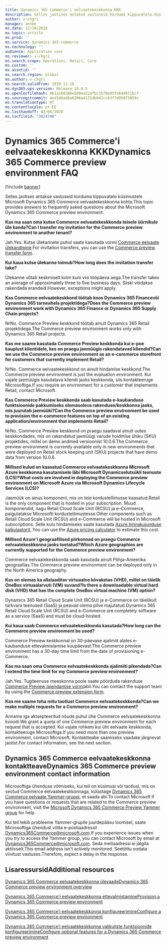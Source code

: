 ```yaml
---
title: Dynamics 365 Commerce'i eelvaatekeskkonna KKK
description: Selles jaotises antakse vastuseid korduma kippuvatele küsimustele Microsoft Dynamics 365 Commerce eelvaatekeskkonna kohta.
author: v-chgri
manager: annbe
ms.date: 12/10/2019
ms.topic: article
ms.prod: ''
ms.service: dynamics-365-commerce
ms.technology: ''
audience: Application user
ms.reviewer: v-chgri
ms.search.scope: Operations, Retail, Core
ms.custom: ''
ms.assetid: ''
ms.search.region: Global
ms.author: v-chgri
ms.search.validFrom: 2019-12-10
ms.dyn365.ops.version: Release 10.0.5
ms.openlocfilehash: 061a160380e500ea52afbc35f0a95fe84d971bcf
ms.sourcegitcommit: 4ed1d8ad8a0206a4172dbb41cc43f7d95073059c
ms.translationtype: HT
ms.contentlocale: et-EE
ms.lasthandoff: 02/04/2020
ms.locfileid: "3024748"
---
```

# <a name="dynamics-365-commerce-preview-environment-faq"></a><span data-ttu-id="ba703-103">Dynamics 365 Commerce'i eelvaatekeskkonna KKK</span><span class="sxs-lookup"><span data-stu-id="ba703-103">Dynamics 365 Commerce preview environment FAQ</span></span>

[!include [banner](includes/banner.md)]

<span data-ttu-id="ba703-104">Selles jaotises antakse vastuseid korduma kippuvatele küsimustele Microsoft Dynamics 365 Commerce eelvaatekeskkonna kohta.</span><span class="sxs-lookup"><span data-stu-id="ba703-104">This topic provides answers to frequently asked questions about the Microsoft Dynamics 365 Commerce preview environment.</span></span>

<span data-ttu-id="ba703-105">**Kas ma saan oma kutse Commerce eelvaatekeskkonda teisele üürnikule üle kanda?**</span><span class="sxs-lookup"><span data-stu-id="ba703-105">**Can I transfer my invitation for the Commerce preview environment to another tenant?**</span></span>

<span data-ttu-id="ba703-106">Jah.</span><span class="sxs-lookup"><span data-stu-id="ba703-106">Yes.</span></span> <span data-ttu-id="ba703-107">Kutse ülekannete puhul saate kasutada vormi [Commerce eelvaate ülekandmine](https://aka.ms/Dynamics365CommercePreviewTransferForm).</span><span class="sxs-lookup"><span data-stu-id="ba703-107">For invitation transfers, you can use the [Commerce preview transfer form](https://aka.ms/Dynamics365CommercePreviewTransferForm).</span></span>

<span data-ttu-id="ba703-108">**Kui kaua kutse ülekanne toimub?**</span><span class="sxs-lookup"><span data-stu-id="ba703-108">**How long does the invitation transfer take?**</span></span>

<span data-ttu-id="ba703-109">Ülekanne võtab keskmiselt kolm kuni viis tööpäeva aega.</span><span class="sxs-lookup"><span data-stu-id="ba703-109">The transfer takes an average of approximately three to five business days.</span></span> <span data-ttu-id="ba703-110">Siiski võidakse rakendada erandeid.</span><span class="sxs-lookup"><span data-stu-id="ba703-110">However, exceptions might apply.</span></span>

<span data-ttu-id="ba703-111">**Kas Commerce eelvaatekeskkond töötab koos Dynamics 365 Financevõi Dynamics 365 tarneahela projektidega?**</span><span class="sxs-lookup"><span data-stu-id="ba703-111">**Does the Commerce preview environment work with Dynamics 365 Finance or Dynamics 365 Supply Chain projects?**</span></span>

<span data-ttu-id="ba703-112">Nr</span><span class="sxs-lookup"><span data-stu-id="ba703-112">No.</span></span> <span data-ttu-id="ba703-113">Commerce Preview keskkond töötab ainult Dynamics 365 Retail projektidega.</span><span class="sxs-lookup"><span data-stu-id="ba703-113">The Commerce preview environment works only with Dynamics 365 Retail projects.</span></span>

<span data-ttu-id="ba703-114">**Kas me saame kasutada Commerce Preview keskkonda kui e-poe kauplust klientidele, kes on praegu jaemüügis rakendatavad kliendid?**</span><span class="sxs-lookup"><span data-stu-id="ba703-114">**Can we use the Commerce preview environment as an e-commerce storefront for customers that currently implement Retail?**</span></span>

<span data-ttu-id="ba703-115">Nr</span><span class="sxs-lookup"><span data-stu-id="ba703-115">No.</span></span> <span data-ttu-id="ba703-116">Commerce eelvaatekeskkond on ainult hindamise keskkond.</span><span class="sxs-lookup"><span data-stu-id="ba703-116">The Commerce preview environment is just the evaluation environment.</span></span> <span data-ttu-id="ba703-117">Kui vajate jaemüügis kasutatava kliendi jaoks keskkonda, siis kontakteeruge Microsoftiga.</span><span class="sxs-lookup"><span data-stu-id="ba703-117">If you require an environment for a customer that implements Retail, contact Microsoft.</span></span>

<span data-ttu-id="ba703-118">**Kas Commerce Preview keskkonda saab kasutada e-kaubanduse funktsioonide pakkumiseks olemasoleva rakenduse/keskkonna jaoks, mis juurutab jaemüüki?**</span><span class="sxs-lookup"><span data-stu-id="ba703-118">**Can the Commerce preview environment be used to provision the e-commerce features on top of an existing application/environment that implements Retail?**</span></span>

<span data-ttu-id="ba703-119">Nr</span><span class="sxs-lookup"><span data-stu-id="ba703-119">No.</span></span> <span data-ttu-id="ba703-120">Commerce Preview keskkond on praegu saadaval ainult uutes keskkondades, mis on rakendatud jaemüügi varude hoidmise ühiku (SKU) projektides, millel on demo andmed versioonist 10.0.6.</span><span class="sxs-lookup"><span data-stu-id="ba703-120">The Commerce preview environment is currently available only in new environments that were deployed on Retail stock keeping unit (SKU) projects that have demo data from version 10.0.6.</span></span>

<span data-ttu-id="ba703-121">**Millised kulud on kaasatud Commerce eelvaatekeskkonna Microsoft Azure keskkonna kasutamisele läbi Microsoft Dynamicselutsükli teenuste (LCS)?**</span><span class="sxs-lookup"><span data-stu-id="ba703-121">**What costs are involved in deploying the Commerce preview environment on Microsoft Azure via Microsoft Dynamics Lifecycle Services (LCS)?**</span></span>

<span data-ttu-id="ba703-122">Jaemüük on ainus komponent, mis on teie kordustellimusse kaasatud.</span><span class="sxs-lookup"><span data-stu-id="ba703-122">Retail is the only component that is hosted in your subscription.</span></span> <span data-ttu-id="ba703-123">Muud komponendid, nagu Retail Cloud Scale Unit (RCSU) ja e-Commerce, paigutatakse Microsofti kordustellimustesse.</span><span class="sxs-lookup"><span data-stu-id="ba703-123">Other components such as Retail Cloud Scale Unit (RCSU) and e-Commerce will be hosted in Microsoft subscriptions.</span></span> <span data-ttu-id="ba703-124">Selle kulu hindamiseks saate kasutada [Azure hinnakujunduse kalkulaatorit ](https://azure.microsoft.com/pricing/calculator/).</span><span class="sxs-lookup"><span data-stu-id="ba703-124">You can use the [Azure pricing calculator](https://azure.microsoft.com/pricing/calculator/) to estimate this cost.</span></span>

<span data-ttu-id="ba703-125">**Millised Azure'i geograafilised piirkonnad on praegu Commerce eelvaatekeskkonna jaoks toetatud?**</span><span class="sxs-lookup"><span data-stu-id="ba703-125">**Which Azure geographies are currently supported for the Commerce preview environment?**</span></span>

<span data-ttu-id="ba703-126">Commerce eelvaatekeskkonda saab kasutada ainult Põhja-Ameerika geograafias.</span><span class="sxs-lookup"><span data-stu-id="ba703-126">The Commerce preview environment can be deployed only in the North America geography.</span></span>

<span data-ttu-id="ba703-127">**Kas on olemas ka allalaaditav virtuaalne kõvaketas (VHD), millel on täielik OneBox virtuaalarvuti (VM) suvand?**</span><span class="sxs-lookup"><span data-stu-id="ba703-127">**Is there a downloadable virtual hard disk (VHD) that has the complete OneBox virtual machine (VM) option?**</span></span>

<span data-ttu-id="ba703-128">Dynamics 365 Retail Cloud Scale Unit (RCSU) ja e-Commerce on täielikult tarkvara teenused (SaaS) ja peavad olema pilve majutatud.</span><span class="sxs-lookup"><span data-stu-id="ba703-128">Dynamics 365 Retail Cloud Scale Unit (RCSU) and e-Commerce are completely software as a service (SaaS) and must be cloud-hosted.</span></span>

<span data-ttu-id="ba703-129">**Kui kaua saab Commerce eelvaatekeskkonda kasutada?**</span><span class="sxs-lookup"><span data-stu-id="ba703-129">**How long can the Commerce preview environment be used?**</span></span>

<span data-ttu-id="ba703-130">Commerce Preview keskkonnal on 30-päevase ajalimiit alates e-kaubanduse ettevalmistamise kuupäevast.</span><span class="sxs-lookup"><span data-stu-id="ba703-130">The Commerce preview environment has a 30-day time limit from the date of provisioning e-Commerce.</span></span>

<span data-ttu-id="ba703-131">**Kas ma saan oma Commerce eelvaatekeskkonda ajalimiiti pikendada?**</span><span class="sxs-lookup"><span data-stu-id="ba703-131">**Can I extend the time limit for my Commerce preview environment?**</span></span>

<span data-ttu-id="ba703-132">Jah.</span><span class="sxs-lookup"><span data-stu-id="ba703-132">Yes.</span></span> <span data-ttu-id="ba703-133">Tugiteenuse meeskonna poole saate pöörduda rakenduse [Commerce Preview laiendamise vormi](https://aka.ms/Dynamics365CommercePreviewExtensionForm)abil.</span><span class="sxs-lookup"><span data-stu-id="ba703-133">You can contact the support team by using the [Commerce preview extension form](https://aka.ms/Dynamics365CommercePreviewExtensionForm).</span></span>

<span data-ttu-id="ba703-134">**Kas me saame teha mitu taotlust Commerce eelvaatekeskkonda?**</span><span class="sxs-lookup"><span data-stu-id="ba703-134">**Can we make multiple requests for a Commerce preview environment?**</span></span>

<span data-ttu-id="ba703-135">Anname iga aktsepteeritud nõude puhul ühe Commerce eelvaatekeskkonna kvoodi.</span><span class="sxs-lookup"><span data-stu-id="ba703-135">We grant a quota of one Commerce preview environment for each request that is accepted.</span></span> <span data-ttu-id="ba703-136">Kui vajate rohkem kui üht eelvaate keskkonda, kontakteeruge Microsoftiga.</span><span class="sxs-lookup"><span data-stu-id="ba703-136">If you need more than one preview environment, contact Microsoft.</span></span> <span data-ttu-id="ba703-137">Kontaktteabe saamiseks vaadake järgnevat jaotist.</span><span class="sxs-lookup"><span data-stu-id="ba703-137">For contact information, see the next section.</span></span>

## <a name="dynamics-365-commerce-preview-environment-contact-information"></a><span data-ttu-id="ba703-138">Dynamics 365 Commerce eelvaatekeskkonna kontaktteave</span><span class="sxs-lookup"><span data-stu-id="ba703-138">Dynamics 365 Commerce preview environment contact information</span></span>

<span data-ttu-id="ba703-139">Microsoftiga ühenduse võtmiseks, kui teil on küsimusi või taotlusi, mis on seotud Commerce eelvaatekeskkonnaga, külastage [Dynamics 365 Commerce eelvaate Yammer-gruppi](https://aka.ms/Dynamics365CommercePreviewYammer), et saada abi.</span><span class="sxs-lookup"><span data-stu-id="ba703-139">To contact Microsoft if you have questions or requests that are related to the Commerce preview environment, visit the [Microsoft Dynamics 365 Commerce Preview Yammer group](https://aka.ms/Dynamics365CommercePreviewYammer) for help.</span></span>

<span data-ttu-id="ba703-140">Kui teil tekib probleeme Yammer-grupile juurdepääsu loomisel, saate Microsoftiga ühendust võtta e-postiaadressil <Dynamics365Commerce@microsoft.com>.</span><span class="sxs-lookup"><span data-stu-id="ba703-140">If you experience issues when you try to access the Yammer group, you can contact Microsoft by email at <Dynamics365Commerce@microsoft.com>.</span></span> <span data-ttu-id="ba703-141">Seda meiliaadressi ei jälgita aktiivselt.</span><span class="sxs-lookup"><span data-stu-id="ba703-141">This email address isn't actively monitored.</span></span> <span data-ttu-id="ba703-142">Seetõttu oodata viivitust vastuses.</span><span class="sxs-lookup"><span data-stu-id="ba703-142">Therefore, expect a delay in the response.</span></span>

## <a name="additional-resources"></a><span data-ttu-id="ba703-143">Lisaressursid</span><span class="sxs-lookup"><span data-stu-id="ba703-143">Additional resources</span></span>

[<span data-ttu-id="ba703-144">Dynamics 365 Commerce eelvaatekeskkonna ülevaade</span><span class="sxs-lookup"><span data-stu-id="ba703-144">Dynamics 365 Commerce preview environment overview</span></span>](cpe-overview.md)

[<span data-ttu-id="ba703-145">Dynamics 365 Commerce'i eelvaatekeskkonna ettevalmistamine</span><span class="sxs-lookup"><span data-stu-id="ba703-145">Provision a Dynamics 365 Commerce preview environment</span></span>](provisioning-guide.md)

[<span data-ttu-id="ba703-146">Dynamics 365 Commerce’i eelvaatekeskkonna konfigureerimine</span><span class="sxs-lookup"><span data-stu-id="ba703-146">Configure a Dynamics 365 Commerce preview environment</span></span>](cpe-post-provisioning.md)

[<span data-ttu-id="ba703-147">Dynamics 365 Commerce’i eelvaatekeskkonna valikuliste funktsioonide konfigureerimine</span><span class="sxs-lookup"><span data-stu-id="ba703-147">Configure optional features for a Dynamics 365 Commerce preview environment</span></span>](cpe-optional-features.md)
